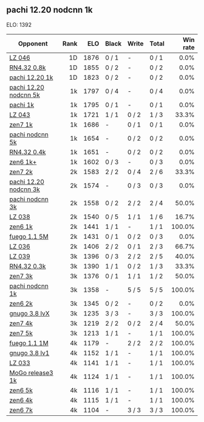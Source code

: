 ## pachi 12.20 nodcnn 1k ##

ELO: 1392

Opponent | Rank | ELO | Black | Write | Total | Win rate
---------|-----:|----:|-------|-------|-------|-------:
[LZ 046](LZ%20046.md) | 1D | 1876 | 0 / 1 | - | 0 / 1 | 0.0%
[RN4.32 0.8k](RN4.32%200.8k.md) | 1D | 1855 | 0 / 2 | - | 0 / 2 | 0.0%
[pachi 12.20 1k](pachi%2012.20%201k.md) | 1D | 1823 | 0 / 2 | - | 0 / 2 | 0.0%
[pachi 12.20 nodcnn 5k](pachi%2012.20%20nodcnn%205k.md) | 1k | 1797 | 0 / 4 | - | 0 / 4 | 0.0%
[pachi 1k](pachi%201k.md) | 1k | 1795 | 0 / 1 | - | 0 / 1 | 0.0%
[LZ 043](LZ%20043.md) | 1k | 1721 | 1 / 1 | 0 / 2 | 1 / 3 | 33.3%
[zen7 1k](zen7%201k.md) | 1k | 1686 | - | 0 / 1 | 0 / 1 | 0.0%
[pachi nodcnn 5k](pachi%20nodcnn%205k.md) | 1k | 1654 | - | 0 / 2 | 0 / 2 | 0.0%
[RN4.32 0.4k](RN4.32%200.4k.md) | 1k | 1651 | - | 0 / 2 | 0 / 2 | 0.0%
[zen6 1k+](zen6%201k+.md) | 1k | 1602 | 0 / 3 | - | 0 / 3 | 0.0%
[zen7 2k](zen7%202k.md) | 2k | 1583 | 2 / 2 | 0 / 4 | 2 / 6 | 33.3%
[pachi 12.20 nodcnn 3k](pachi%2012.20%20nodcnn%203k.md) | 2k | 1574 | - | 0 / 3 | 0 / 3 | 0.0%
[pachi nodcnn 3k](pachi%20nodcnn%203k.md) | 2k | 1558 | 0 / 2 | 2 / 2 | 2 / 4 | 50.0%
[LZ 038](LZ%20038.md) | 2k | 1540 | 0 / 5 | 1 / 1 | 1 / 6 | 16.7%
[zen6 1k](zen6%201k.md) | 2k | 1441 | 1 / 1 | - | 1 / 1 | 100.0%
[fuego 1.1 5M](fuego%201.1%205M.md) | 2k | 1431 | 0 / 1 | 0 / 2 | 0 / 3 | 0.0%
[LZ 036](LZ%20036.md) | 2k | 1406 | 2 / 2 | 0 / 1 | 2 / 3 | 66.7%
[LZ 039](LZ%20039.md) | 3k | 1396 | 0 / 3 | 2 / 2 | 2 / 5 | 40.0%
[RN4.32 0.3k](RN4.32%200.3k.md) | 3k | 1390 | 1 / 1 | 0 / 2 | 1 / 3 | 33.3%
[zen7 3k](zen7%203k.md) | 3k | 1376 | 0 / 1 | 1 / 1 | 1 / 2 | 50.0%
[pachi nodcnn 1k](pachi%20nodcnn%201k.md) | 3k | 1358 | - | 5 / 5 | 5 / 5 | 100.0%
[zen6 2k](zen6%202k.md) | 3k | 1345 | 0 / 2 | - | 0 / 2 | 0.0%
[gnugo 3.8 lvX](gnugo%203.8%20lvX.md) | 3k | 1235 | 3 / 3 | - | 3 / 3 | 100.0%
[zen7 4k](zen7%204k.md) | 3k | 1219 | 2 / 2 | 0 / 2 | 2 / 4 | 50.0%
[zen7 5k](zen7%205k.md) | 3k | 1213 | 1 / 1 | - | 1 / 1 | 100.0%
[fuego 1.1 1M](fuego%201.1%201M.md) | 4k | 1179 | - | 2 / 2 | 2 / 2 | 100.0%
[gnugo 3.8 lv1](gnugo%203.8%20lv1.md) | 4k | 1152 | 1 / 1 | - | 1 / 1 | 100.0%
[LZ 033](LZ%20033.md) | 4k | 1141 | 1 / 1 | - | 1 / 1 | 100.0%
[MoGo release3 1k](MoGo%20release3%201k.md) | 4k | 1124 | 1 / 1 | - | 1 / 1 | 100.0%
[zen6 5k](zen6%205k.md) | 4k | 1116 | 1 / 1 | - | 1 / 1 | 100.0%
[zen6 4k](zen6%204k.md) | 4k | 1115 | 1 / 1 | - | 1 / 1 | 100.0%
[zen6 7k](zen6%207k.md) | 4k | 1104 | - | 3 / 3 | 3 / 3 | 100.0%
